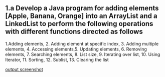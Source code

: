 ## 1.a Develop a Java program for adding elements [Apple, Banana, Orange] into an ArrayList and a LinkedList to perform the following operations with different functions directed as follows
1.Adding elements, 2. Adding element at specific index, 3. Adding multiple elements, 4. Accessing elements,5. Updating elements, 6. Removing elements, 7. Searching elements, 8. List size, 9. Iterating over list, 10. Using Iterator, 11. Sorting, 12. Sublist, 13. Clearing the list 

[output screenshot](https://github.com/Sharath8i/Advanced-Java/blob/main/Exp1-ListInterface/exprogramoutput.png)
